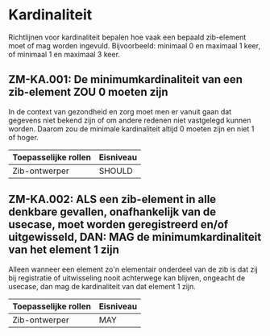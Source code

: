 ﻿# Kardinaliteit

Richtlijnen voor kardinaliteit bepalen hoe vaak een bepaald zib-element moet of mag worden ingevuld. Bijvoorbeeld:
minimaal 0 en maximaal 1 keer, of minimaal 1 en maximaal 3 keer.

## ZM-KA.001: De minimumkardinaliteit van een zib-element ZOU 0 moeten zijn

In de context van gezondheid en zorg moet men er vanuit gaan dat gegevens niet bekend zijn of om andere redenen niet
vastgelegd kunnen worden. Daarom zou de minimale kardinaliteit altijd 0 moeten zijn en niet 1 of hoger.

| Toepasselijke rollen | Eisniveau |
|----------------------|-----------|
| Zib-ontwerper        | SHOULD    |

## ZM-KA.002: ALS een zib-element in alle denkbare gevallen, onafhankelijk van de usecase, moet worden geregistreerd en/of uitgewisseld, DAN: MAG de minimumkardinaliteit van het element 1 zijn

Alleen wanneer een element zo'n elementair onderdeel van de zib is dat zij bij registratie of uitwisseling nooit
achterwege kan blijven, ongeacht de usecase, dan mag de kardinaliteit van dat element 1 zijn.

| Toepasselijke rollen | Eisniveau |
|----------------------|-----------|
| Zib-ontwerper        | MAY       |